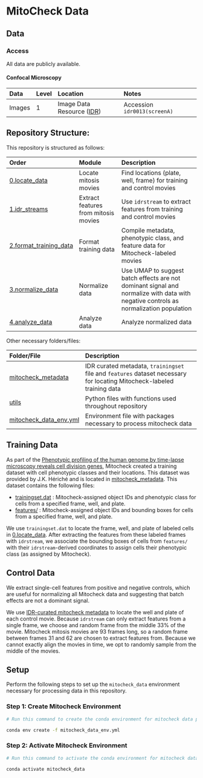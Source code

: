 # MitoCheck Data

## Data

### Access

All data are publicly available.

#### Confocal Microscopy

| Data | Level | Location | Notes |
| :---- | :---- | :------ | :---- |
| Images | 1 | Image Data Resource ([IDR](https://idr.openmicroscopy.org/)) | Accession `idr0013(screenA)` |

## Repository Structure:

This repository is structured as follows:

| Order | Module | Description |
| :---- | :----- | :---------- |
| [0.locate_data](0.locate_data/) | Locate mitosis movies | Find locations (plate, well, frame) for training and control movies |
| [1.idr_streams](1.idr_streams/) | Extract features from mitosis movies | Use `idrstream` to extract features from training and control movies |
| [2.format_training_data](2.format_training_data/) | Format training data | Compile metadata, phenotypic class, and feature data for Mitocheck-labeled movies |
| [3.normalize_data](3.normalize_data/) | Normalize data | Use UMAP to suggest batch effects are not dominant signal and normalize with data with negative controls as normalization population |
| [4.analyze_data](4.analyze_data/) | Analyze data | Analyze normalized data |

Other necessary folders/files:

| Folder/File | Description |
| :--------- | :---------- |
| [mitocheck_metadata](mitocheck_metadata/) | IDR curated metadata, `trainingset` file and `features` dataset necessary for locating Mitocheck-labeled training data |
| [utils](utils/) | Python files with functions used throughout repository |
| [mitocheck_data_env.yml](mitocheck_data_env.yml) | Environment file with packages necessary to process mitocheck data |

## Training Data

As part of the [Phenotypic profiling of the human genome by time-lapse microscopy reveals cell division genes](https://www.nature.com/articles/nature08869), Mitocheck created a training dataset with cell phenotypic classes and their locations.
This dataset was provided by J.K. Hériché and is located in [mitocheck_metadata](mitocheck_metadata).
This dataset contains the following files:

- [trainingset.dat](mitocheck_metadata/trainingset_2007_06_21.dat) : Mitocheck-assigned object IDs and phenotypic class for cells from a specified frame, well, and plate.
- [features/](mitocheck_metadata/features) : Mitocheck-assigned object IDs and bounding boxes for cells from a specified frame, well, and plate.

We use `trainingset.dat` to locate the frame, well, and plate of labeled cells in [0.locate_data](0.locate_data/).
After extracting the features from these labeled frames with `idrstream`, we associate the bounding boxes of cells from `features/` with their `idrstream`-derived coordinates to assign cells their phenotypic class (as assigned by Mitocheck).

## Control Data

We extract single-cell features from positive and negative controls, which are useful for normalizing all Mitocheck data and suggesting that batch effects are not a dominant signal.

We use [IDR-curated mitocheck metadata](mitocheck_metadata/idr0013-screenA-annotation.csv.gz) to locate the well and plate of each control movie.
Because `idrstream` can only extract features from a single frame, we choose and random frame from the middle 33% of the movie.
Mitocheck mitosis movies are 93 frames long, so a random frame between frames 31 and 62 are chosen to extract features from.
Because we cannot exactly align the movies in time, we opt to randomly sample from the middle of the movies.

## Setup

Perform the following steps to set up the `mitocheck_data` environment necessary for processing data in this repository.

### Step 1: Create Mitocheck Environment

```sh
# Run this command to create the conda environment for mitocheck data processing

conda env create -f mitocheck_data_env.yml
```

### Step 2: Activate Mitocheck Environment

```sh
# Run this command to activate the conda environment for mitocheck data processing

conda activate mitocheck_data
```
